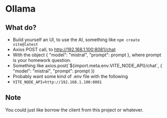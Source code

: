 # Ollama

## What do?
- Build yourself an UI, to use the AI, something like ```npm create vite@latest```
- Axios POST call, to http://192.168.1.100:8081/chat
- With the object { "model": "mistral", "prompt": prompt }, where prompt is your homework question.
- Something like axios.post(\`${import.meta.env.VITE_NODE_API}/chat\`, { "model": "mistral", "prompt": prompt })
- Probably want some kind of .env file with the following
- ```VITE_NODE_API=http://192.168.1.100:8081```

## Note
You could just like borrow the client from this project or whatever.
